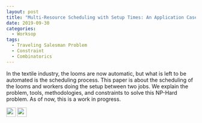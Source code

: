 ```yaml
---
layout: post
title: "Multi-Resource Scheduling with Setup Times: An Application Case to the Textile Industry"
date: 2019-09-30
categories:
  - Worksop
tags:
  - Traveling Salesman Problem
  - Constraint
  - Combinatorics
---
```


In the textile industry, the looms are now automatic, but
what is left to be automated is the scheduling process. This paper is
about the scheduling of the looms and workers doing the setup between
two jobs. We explain the problem, tools, methodologies, and constraints
to solve this NP-Hard problem. As of now, this is a work in progress.

[<img src="https://alexandremercieraubin.com/MyWork/icons/pdf.png" width="25"/>](https://alexandremercieraubin.com/MyWork/workshops/Multi_Resource_Scheduling_with_Setup_Times.pdf)
[<img src="https://alexandremercieraubin.com/MyWork/icons/link.png" width="25"/>](https://cp2019.a4cp.org/dp_proceedings.html)
